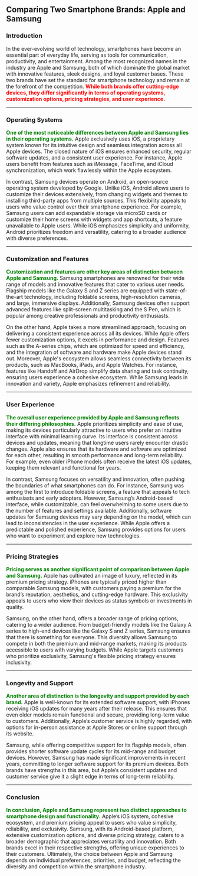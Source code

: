 ## **Comparing Two Smartphone Brands: Apple and Samsung**

### **Introduction**
In the ever-evolving world of technology, smartphones have become an essential part of everyday life, serving as tools for communication, productivity, and entertainment. Among the most recognized names in the industry are Apple and Samsung, both of which dominate the global market with innovative features, sleek designs, and loyal customer bases. These two brands have set the standard for smartphone technology and remain at the forefront of the competition. **<span style="color:red;">While both brands offer cutting-edge devices, they differ significantly in terms of operating systems, customization options, pricing strategies, and user experience.</span>**

---

### **Operating Systems**
**<span style="color:green;">One of the most noticeable differences between Apple and Samsung lies in their operating systems.</span>** Apple exclusively uses iOS, a proprietary system known for its intuitive design and seamless integration across all Apple devices. The closed nature of iOS ensures enhanced security, regular software updates, and a consistent user experience. For instance, Apple users benefit from features such as iMessage, FaceTime, and iCloud synchronization, which work flawlessly within the Apple ecosystem.

In contrast, Samsung devices operate on Android, an open-source operating system developed by Google. Unlike iOS, Android allows users to customize their devices extensively, from changing widgets and themes to installing third-party apps from multiple sources. This flexibility appeals to users who value control over their smartphone experience. For example, Samsung users can add expandable storage via microSD cards or customize their home screens with widgets and app shortcuts, a feature unavailable to Apple users. While iOS emphasizes simplicity and uniformity, Android prioritizes freedom and versatility, catering to a broader audience with diverse preferences.

---

### **Customization and Features**
**<span style="color:green;">Customization and features are other key areas of distinction between Apple and Samsung.</span>** Samsung smartphones are renowned for their wide range of models and innovative features that cater to various user needs. Flagship models like the Galaxy S and Z series are equipped with state-of-the-art technology, including foldable screens, high-resolution cameras, and large, immersive displays. Additionally, Samsung devices often support advanced features like split-screen multitasking and the S Pen, which is popular among creative professionals and productivity enthusiasts.

On the other hand, Apple takes a more streamlined approach, focusing on delivering a consistent experience across all its devices. While Apple offers fewer customization options, it excels in performance and design. Features such as the A-series chips, which are optimized for speed and efficiency, and the integration of software and hardware make Apple devices stand out. Moreover, Apple's ecosystem allows seamless connectivity between its products, such as MacBooks, iPads, and Apple Watches. For instance, features like Handoff and AirDrop simplify data sharing and task continuity, ensuring users experience a cohesive ecosystem. While Samsung leads in innovation and variety, Apple emphasizes refinement and reliability.

---

### **User Experience**
**<span style="color:green;">The overall user experience provided by Apple and Samsung reflects their differing philosophies.</span>** Apple prioritizes simplicity and ease of use, making its devices particularly attractive to users who prefer an intuitive interface with minimal learning curve. Its interface is consistent across devices and updates, meaning that longtime users rarely encounter drastic changes. Apple also ensures that its hardware and software are optimized for each other, resulting in smooth performance and long-term reliability. For example, even older iPhone models often receive the latest iOS updates, keeping them relevant and functional for years.

In contrast, Samsung focuses on versatility and innovation, often pushing the boundaries of what smartphones can do. For instance, Samsung was among the first to introduce foldable screens, a feature that appeals to tech enthusiasts and early adopters. However, Samsung’s Android-based interface, while customizable, can feel overwhelming to some users due to the number of features and settings available. Additionally, software updates for Samsung devices may vary depending on the model, which can lead to inconsistencies in the user experience. While Apple offers a predictable and polished experience, Samsung provides options for users who want to experiment and explore new technologies.

---

### **Pricing Strategies**
**<span style="color:green;">Pricing serves as another significant point of comparison between Apple and Samsung.</span>** Apple has cultivated an image of luxury, reflected in its premium pricing strategy. iPhones are typically priced higher than comparable Samsung models, with customers paying a premium for the brand’s reputation, aesthetics, and cutting-edge hardware. This exclusivity appeals to users who view their devices as status symbols or investments in quality.

Samsung, on the other hand, offers a broader range of pricing options, catering to a wider audience. From budget-friendly models like the Galaxy A series to high-end devices like the Galaxy S and Z series, Samsung ensures that there is something for everyone. This diversity allows Samsung to compete in both the premium and mid-range markets, making its products accessible to users with varying budgets. While Apple targets customers who prioritize exclusivity, Samsung's flexible pricing strategy ensures inclusivity.

---

### **Longevity and Support**
**<span style="color:green;">Another area of distinction is the longevity and support provided by each brand.</span>** Apple is well-known for its extended software support, with iPhones receiving iOS updates for many years after their release. This ensures that even older models remain functional and secure, providing long-term value to customers. Additionally, Apple’s customer service is highly regarded, with options for in-person assistance at Apple Stores or online support through its website.

Samsung, while offering competitive support for its flagship models, often provides shorter software update cycles for its mid-range and budget devices. However, Samsung has made significant improvements in recent years, committing to longer software support for its premium devices. Both brands have strengths in this area, but Apple’s consistent updates and customer service give it a slight edge in terms of long-term reliability.

---

### **Conclusion**
**<span style="color:green;">In conclusion, Apple and Samsung represent two distinct approaches to smartphone design and functionality.</span>** Apple’s iOS system, cohesive ecosystem, and premium pricing appeal to users who value simplicity, reliability, and exclusivity. Samsung, with its Android-based platform, extensive customization options, and diverse pricing strategy, caters to a broader demographic that appreciates versatility and innovation. Both brands excel in their respective strengths, offering unique experiences to their customers. Ultimately, the choice between Apple and Samsung depends on individual preferences, priorities, and budget, reflecting the diversity and competition within the smartphone industry.

